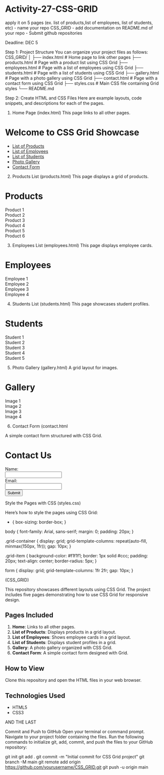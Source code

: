 # Activity-27-CSS-GRID

apply it on 5 pages (ex. list of products,list of employees, list of students, etc) - name your repo CSS_GRID - add documentation on README.md of your repo - Submit github repositories

Deadline: DEC 5



Step 1: Project Structure
You can organize your project files as follows:
CSS_GRID/
│
├── index.html                # Home page to link other pages
├── products.html             # Page with a product list using CSS Grid
├── employees.html            # Page with a list of employees using CSS Grid
├── students.html             # Page with a list of students using CSS Grid
├── gallery.html              # Page with a photo gallery using CSS Grid
├── contact.html              # Page with a contact form using CSS Grid
├── styles.css                # Main CSS file containing Grid styles
└── README.md






Step 2: Create HTML and CSS Files
Here are example layouts, code snippets, and descriptions for each of the pages.



1. Home Page (index.html)
This page links to all other pages.

<!-- index.html -->
<!DOCTYPE html>
<html lang="en">
<head>
    <meta charset="UTF-8">
    <meta name="viewport" content="width=device-width, initial-scale=1.0">
    <link rel="stylesheet" href="styles.css">
    <title>Home</title>
</head>
<body>
    <h1>Welcome to CSS Grid Showcase</h1>
    <ul>
        <li><a href="products.html">List of Products</a></li>
        <li><a href="employees.html">List of Employees</a></li>
        <li><a href="students.html">List of Students</a></li>
        <li><a href="gallery.html">Photo Gallery</a></li>
        <li><a href="contact.html">Contact Form</a></li>
    </ul>
</body>
</html>





2. Products List (products.html)
This page displays a grid of products.

<!-- products.html -->
<!DOCTYPE html>
<html lang="en">
<head>
    <meta charset="UTF-8">
    <meta name="viewport" content="width=device-width, initial-scale=1.0">
    <link rel="stylesheet" href="styles.css">
    <title>List of Products</title>
</head>
<body>
    <h1>Products</h1>
    <div class="grid-container">
        <div class="grid-item">Product 1</div>
        <div class="grid-item">Product 2</div>
        <div class="grid-item">Product 3</div>
        <div class="grid-item">Product 4</div>
        <div class="grid-item">Product 5</div>
        <div class="grid-item">Product 6</div>
    </div>
</body>
</html>



3. Employees List (employees.html)
This page displays employee cards.

<!-- employees.html -->
<!DOCTYPE html>
<html lang="en">
<head>
    <meta charset="UTF-8">
    <meta name="viewport" content="width=device-width, initial-scale=1.0">
    <link rel="stylesheet" href="styles.css">
    <title>List of Employees</title>
</head>
<body>
    <h1>Employees</h1>
    <div class="grid-container">
        <div class="grid-item">Employee 1</div>
        <div class="grid-item">Employee 2</div>
        <div class="grid-item">Employee 3</div>
        <div class="grid-item">Employee 4</div>
    </div>
</body>
</html>






4. Students List (students.html)
This page showcases student profiles.

<!-- students.html -->
<!DOCTYPE html>
<html lang="en">
<head>
    <meta charset="UTF-8">
    <meta name="viewport" content="width=device-width, initial-scale=1.0">
    <link rel="stylesheet" href="styles.css">
    <title>List of Students</title>
</head>
<body>
    <h1>Students</h1>
    <div class="grid-container">
        <div class="grid-item">Student 1</div>
        <div class="grid-item">Student 2</div>
        <div class="grid-item">Student 3</div>
        <div class="grid-item">Student 4</div>
        <div class="grid-item">Student 5</div>
    </div>
</body>
</html>






5. Photo Gallery (gallery.html)
A grid layout for images.

<!-- gallery.html -->
<!DOCTYPE html>
<html lang="en">
<head>
    <meta charset="UTF-8">
    <meta name="viewport" content="width=device-width, initial-scale=1.0">
    <link rel="stylesheet" href="styles.css">
    <title>Photo Gallery</title>
</head>
<body>
    <h1>Gallery</h1>
    <div class="grid-container">
        <div class="grid-item">Image 1</div>
        <div class="grid-item">Image 2</div>
        <div class="grid-item">Image 3</div>
        <div class="grid-item">Image 4</div>
    </div>
</body>
</html>








6. Contact Form (contact.html

A simple contact form structured with CSS Grid.


<!-- contact.html -->
<!DOCTYPE html>
<html lang="en">
<head>
    <meta charset="UTF-8">
    <meta name="viewport" content="width=device-width, initial-scale=1.0">
    <link rel="stylesheet" href="styles.css">
    <title>Contact Form</title>
</head>
<body>
    <h1>Contact Us</h1>
    <form class="grid-container">
        <div class="grid-item"><label for="name">Name:</label></div>
        <div class="grid-item"><input type="text" id="name" name="name"></div>
        <div class="grid-item"><label for="email">Email:</label></div>
        <div class="grid-item"><input type="email" id="email" name="email"></div>
        <div class="grid-item"><input type="submit" value="Submit"></div>
    </form>
</body>
</html>




  Style the Pages with CSS (styles.css)
  
Here’s how to style the pages using CSS Grid:

* {
    box-sizing: border-box;
}

body {
    font-family: Arial, sans-serif;
    margin: 0;
    padding: 20px;
}

.grid-container {
    display: grid;
    grid-template-columns: repeat(auto-fill, minmax(150px, 1fr));
    gap: 10px;
}

.grid-item {
    background-color: #f1f1f1;
    border: 1px solid #ccc;
    padding: 20px;
    text-align: center;
    border-radius: 5px;
}

form {
    display: grid;
    grid-template-columns: 1fr 2fr;
    gap: 10px;
}








(CSS_GRID)

This repository showcases different layouts using CSS Grid. The project includes five pages demonstrating how to use CSS Grid for responsive design.

## Pages Included

1. **Home**: Links to all other pages.
2. **List of Products**: Displays products in a grid layout.
3. **List of Employees**: Shows employee cards in a grid layout.
4. **List of Students**: Displays student profiles in a grid.
5. **Gallery**: A photo gallery organized with CSS Grid.
6. **Contact Form**: A simple contact form designed with Grid.

## How to View

Clone this repository and open the HTML files in your web browser.

## Technologies Used

- HTML5
- CSS3




AND THE LAST

Commit and Push to GitHub
Open your terminal or command prompt.
Navigate to your project folder containing the files.
Run the following commands to initialize git, add, commit, and push the files to your GitHub repository:



git init
git add .
git commit -m "Initial commit for CSS Grid project"
git branch -M main
git remote add origin https://github.com/yourusername/CSS_GRID.git
git push -u origin main





